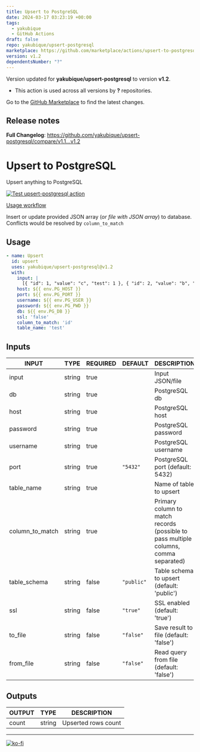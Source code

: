 ```yaml
---
title: Upsert to PostgreSQL
date: 2024-03-17 03:23:19 +00:00
tags:
  - yakubique
  - GitHub Actions
draft: false
repo: yakubique/upsert-postgresql
marketplace: https://github.com/marketplace/actions/upsert-to-postgresql
version: v1.2
dependentsNumber: "?"
---
```



Version updated for **yakubique/upsert-postgresql** to version **v1.2**.
- This action is used across all versions by **?** repositories.

Go to the [GitHub Marketplace](https://github.com/marketplace/actions/upsert-to-postgresql) to find the latest changes.

## Release notes

**Full Changelog**: https://github.com/yakubique/upsert-postgresql/compare/v1.1...v1.2

# Upsert to PostgreSQL

Upsert anything to PostgreSQL

[![Test `upsert-postgresql` action](https://github.com/yakubique/upsert-postgresql/actions/workflows/test-myself.yaml/badge.svg)](https://github.com/yakubique/upsert-postgresql/actions/workflows/test-myself.yaml)

[Usage workflow](https://github.com/yakubique/upsert-postgresql/actions/workflows/test-myself.yaml)

Insert or update provided JSON array (_or file with JSON array_) to database. Conflicts would be resolved
by `column_to_match`

## Usage

```yaml
- name: Upsert
  id: upsert
  uses: yakubique/upsert-postgresql@v1.2
  with:
    input: |
      [{ "id": 1, "value": "c", "test": 1 }, { "id": 2, "value": "b", "test": 2 }]
    host: ${{ env.PG_HOST }}
    port: ${{ env.PG_PORT }}
    username: ${{ env.PG_USER }}
    password: ${{ env.PG_PWD }}
    db: ${{ env.PG_DB }}
    ssl: 'false'
    column_to_match: 'id'
    table_name: 'test'
```

## Inputs

<!-- AUTO-DOC-INPUT:START - Do not remove or modify this section -->

|      INPUT      |  TYPE  | REQUIRED |  DEFAULT   |                                      DESCRIPTION                                      |
|-----------------|--------|----------|------------|---------------------------------------------------------------------------------------|
|      input      | string |   true   |            |                                    Input JSON/file                                    |
|       db        | string |   true   |            |                                     PostgreSQL db                                     |
|      host       | string |   true   |            |                                    PostgreSQL host                                    |
|    password     | string |   true   |            |                                  PostgreSQL password                                  |
|    username     | string |   true   |            |                                  PostgreSQL username                                  |
|      port       | string |   true   |  `"5432"`  |                            PostgreSQL port (default: 5432)                            |
|   table_name    | string |   true   |            |                                Name of table to upsert                                |
| column_to_match | string |   true   |            | Primary column to match records (possible to pass multiple columns, comma separated)  |
|  table_schema   | string |  false   | `"public"` |                      Table schema to upsert (default: 'public')                       |
|       ssl       | string |  false   |  `"true"`  |                             SSL enabled (default: 'true')                             |
|     to_file     | string |  false   | `"false"`  |                        Save result to file (default: 'false')                         |
|    from_file    | string |  false   | `"false"`  |                        Read query from file (default: 'false')                        |

<!-- AUTO-DOC-INPUT:END -->

## Outputs

<!-- AUTO-DOC-OUTPUT:START - Do not remove or modify this section -->

| OUTPUT |  TYPE  |     DESCRIPTION     |
|--------|--------|---------------------|
| count  | string | Upserted rows count |

<!-- AUTO-DOC-OUTPUT:END -->

----

[![ko-fi](https://ko-fi.com/img/githubbutton_sm.svg)](https://ko-fi.com/S6S1UZ9P7)

